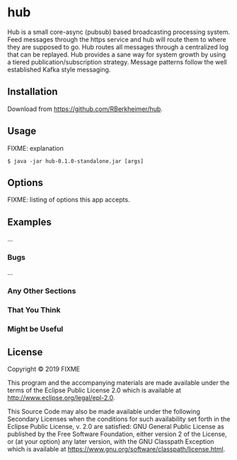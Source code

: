 # hub

Hub is a small core-async (pubsub) based broadcasting processing system.
Feed messages through the https service and hub will route them to where
they are supposed to go.
Hub routes all messages through a centralized log that can be replayed.
Hub provides a sane way for system growth by using a tiered publication/subscription strategy.
Message patterns follow the well established Kafka style messaging.


## Installation

Download from https://github.com/RBerkheimer/hub.

## Usage

FIXME: explanation

    $ java -jar hub-0.1.0-standalone.jar [args]

## Options

FIXME: listing of options this app accepts.

## Examples

...

### Bugs

...

### Any Other Sections
### That You Think
### Might be Useful

## License

Copyright © 2019 FIXME

This program and the accompanying materials are made available under the
terms of the Eclipse Public License 2.0 which is available at
http://www.eclipse.org/legal/epl-2.0.

This Source Code may also be made available under the following Secondary
Licenses when the conditions for such availability set forth in the Eclipse
Public License, v. 2.0 are satisfied: GNU General Public License as published by
the Free Software Foundation, either version 2 of the License, or (at your
option) any later version, with the GNU Classpath Exception which is available
at https://www.gnu.org/software/classpath/license.html.
